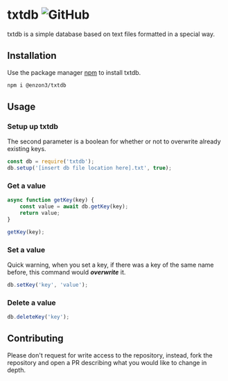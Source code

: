 # txtdb  ![GitHub](https://img.shields.io/github/license/enzon3/txtdb)

txtdb is a simple database based on text files formatted in a special way.

## Installation

Use the package manager [npm](https://npmjs.com) to install txtdb.
```bash
npm i @enzon3/txtdb
```

## Usage

### Setup up txtdb
The second parameter is a boolean for whether or not to overwrite already existing keys.
```javascript
const db = require('txtdb');
db.setup('[insert db file location here].txt', true);
```

### Get a value
```javascript
async function getKey(key) {
    const value = await db.getKey(key);
    return value;
}

getKey(key);
```

### Set a value
Quick warning, when you set a key, if there was a key of the same name before, this command would ***overwrite*** it.
```javascript
db.setKey('key', 'value');
```

### Delete a value
```javascript
db.deleteKey('key');
```

## Contributing
Please don't request for write access to the repository, instead, fork the repository and open a PR describing what you would like to change in depth.
